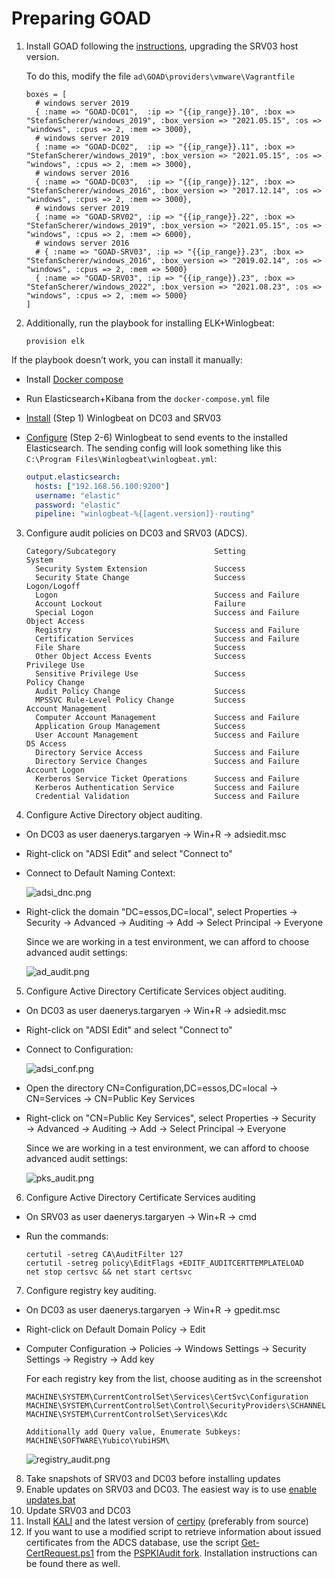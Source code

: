 # Preparing GOAD

1. Install GOAD following the [instructions](https://orange-cyberdefense.github.io/GOAD/installation/), upgrading the SRV03 host version.

   To do this, modify the file `ad\GOAD\providers\vmware\Vagrantfile`

   ```
   boxes = [
     # windows server 2019
     { :name => "GOAD-DC01",  :ip => "{{ip_range}}.10", :box => "StefanScherer/windows_2019", :box_version => "2021.05.15", :os => "windows", :cpus => 2, :mem => 3000},
     # windows server 2019
     { :name => "GOAD-DC02",  :ip => "{{ip_range}}.11", :box => "StefanScherer/windows_2019", :box_version => "2021.05.15", :os => "windows", :cpus => 2, :mem => 3000},
     # windows server 2016
     { :name => "GOAD-DC03",  :ip => "{{ip_range}}.12", :box => "StefanScherer/windows_2016", :box_version => "2017.12.14", :os => "windows", :cpus => 2, :mem => 3000},
     # windows server 2019
     { :name => "GOAD-SRV02", :ip => "{{ip_range}}.22", :box => "StefanScherer/windows_2019", :box_version => "2021.05.15", :os => "windows", :cpus => 2, :mem => 6000},
     # windows server 2016
     # { :name => "GOAD-SRV03", :ip => "{{ip_range}}.23", :box => "StefanScherer/windows_2016", :box_version => "2019.02.14", :os => "windows", :cpus => 2, :mem => 5000}
     { :name => "GOAD-SRV03", :ip => "{{ip_range}}.23", :box => "StefanScherer/windows_2022", :box_version => "2021.08.23", :os => "windows", :cpus => 2, :mem => 5000}
   ]
   ```
2. Additionally, run the playbook for installing ELK+Winlogbeat:

   ```
   provision elk
   ```

If the playbook doesn’t work, you can install it manually:

* Install [Docker compose](https://docs.docker.com/compose/install/)
* Run Elasticsearch+Kibana from the `docker-compose.yml` file
* [Install](https://www.elastic.co/docs/reference/beats/winlogbeat/winlogbeat-installation-configuration#installation) (Step 1) Winlogbeat on DC03 and SRV03
* [Configure](https://www.elastic.co/docs/reference/beats/winlogbeat/winlogbeat-installation-configuration#set-connection) (Step 2-6) Winlogbeat to send events to the installed Elasticsearch.
  The sending config will look something like this `C:\Program Files\Winlogbeat\winlogbeat.yml`:

  ```yml
  output.elasticsearch:
    hosts: ["192.168.56.100:9200"]
    username: "elastic"
    password: "elastic"
    pipeline: "winlogbeat-%{[agent.version]}-routing"
  ```

3. Configure audit policies on DC03 and SRV03 (ADCS).

   ```
   Category/Subcategory                      Setting
   System
     Security System Extension               Success
     Security State Change                   Success
   Logon/Logoff
     Logon                                   Success and Failure
     Account Lockout                         Failure
     Special Logon                           Success and Failure
   Object Access
     Registry                                Success and Failure
     Certification Services                  Success and Failure
     File Share                              Success
     Other Object Access Events              Success
   Privilege Use
     Sensitive Privilege Use                 Success
   Policy Change
     Audit Policy Change                     Success
     MPSSVC Rule-Level Policy Change         Success
   Account Management
     Computer Account Management             Success and Failure
     Application Group Management            Success
     User Account Management                 Success and Failure
   DS Access
     Directory Service Access                Success and Failure
     Directory Service Changes               Success and Failure
   Account Logon
     Kerberos Service Ticket Operations      Success and Failure
     Kerberos Authentication Service         Success and Failure
     Credential Validation                   Success and Failure
   ```

4. Configure Active Directory object auditing.

* On DC03 as user daenerys.targaryen → Win+R → adsiedit.msc
* Right-click on "ADSI Edit" and select "Connect to"
* Connect to Default Naming Context:

  ![adsi\_dnc.png](adsi_dnc.png)
* Right-click the domain "DC=essos,DC=local", select Properties → Security → Advanced → Auditing → Add → Select Principal → Everyone

  Since we are working in a test environment, we can afford to choose advanced audit settings:

  ![ad\_audit.png](ad_audit.png)

5. Configure Active Directory Certificate Services object auditing.

* On DC03 as user daenerys.targaryen → Win+R → adsiedit.msc

* Right-click on "ADSI Edit" and select "Connect to"

* Connect to Configuration:

  ![adsi\_conf.png](adsi_conf.png)

* Open the directory CN=Configuration,DC=essos,DC=local → CN=Services → CN=Public Key Services

* Right-click on "CN=Public Key Services", select Properties → Security → Advanced → Auditing → Add → Select Principal → Everyone

  Since we are working in a test environment, we can afford to choose advanced audit settings:

  ![pks\_audit.png](pks_audit.png)

6. Configure Active Directory Certificate Services auditing

* On SRV03 as user daenerys.targaryen → Win+R → cmd
* Run the commands:

  ```
  certutil -setreg CA\AuditFilter 127
  certutil -setreg policy\EditFlags +EDITF_AUDITCERTTEMPLATELOAD
  net stop certsvc && net start certsvc
  ```

7. Configure registry key auditing.

* On DC03 as user daenerys.targaryen → Win+R → gpedit.msc
* Right-click on Default Domain Policy → Edit
* Computer Configuration → Policies → Windows Settings → Security Settings → Registry → Add key

  For each registry key from the list, choose auditing as in the screenshot

  ```
  MACHINE\SYSTEM\CurrentControlSet\Services\CertSvc\Configuration
  MACHINE\SYSTEM\CurrentControlSet\Control\SecurityProviders\SCHANNEL
  MACHINE\SYSTEM\CurrentControlSet\Services\Kdc

  Additionally add Query value, Enumerate Subkeys: 
  MACHINE\SOFTWARE\Yubico\YubiHSM\
  ```

  ![registry\_audit.png](registry_audit.png)

8. Take snapshots of SRV03 and DC03 before installing updates
9. Enable updates on SRV03 and DC03. The easiest way is to use [enable updates.bat](https://github.com/tsgrgo/windows-update-disabler)
10. Update SRV03 and DC03
11. Install [KALI](https://www.kali.org/get-kali/#kali-virtual-machines) and the latest version of [certipy](https://github.com/ly4k/Certipy/wiki/04-‐-Installation) (preferably from source)
12. If you want to use a modified script to retrieve information about issued certificates from the ADCS database, use the script [Get-CertRequest.ps1](https://github.com/DimaShchetinin/PSPKIAudit/blob/main/Code/Get-CertRequest.ps1) from the [PSPKIAudit fork](https://github.com/DimaShchetinin/PSPKIAudit). Installation instructions can be found there as well.